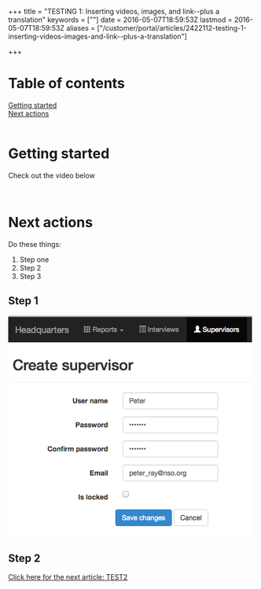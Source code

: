 +++
title = "TESTING 1: Inserting videos, images, and link--plus a translation"
keywords = [""]
date = 2016-05-07T18:59:53Z
lastmod = 2016-05-07T18:59:53Z
aliases = ["/customer/portal/articles/2422112-testing-1-inserting-videos-images-and-link--plus-a-translation"]

+++

Table of contents
=================

  
  
[Getting started](#get-started)  
[Next actions](#next-actions)  
 

Getting started
===============

Check out the video below  
  

 

Next actions
============

Do these things:

1.  Step one
2.  Step 2
3.  Step 3

Step 1
------

![](images/623967.png)

Step 2
------

  
[Click here for the next article:
TEST2](/getting-started/testing-2-copying-info-from-a-word-file-from-a-pdf-and-inserting-code)
